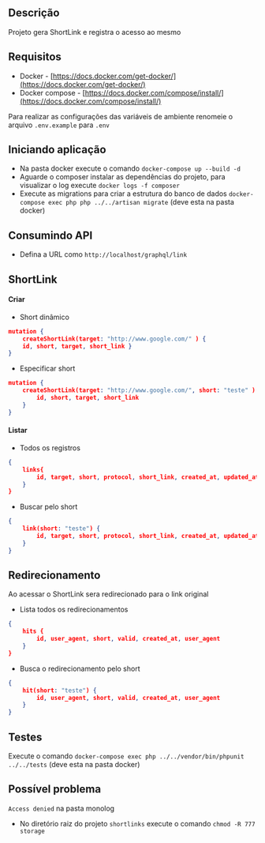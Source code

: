 ## Descrição
Projeto gera ShortLink e registra o acesso ao mesmo

## Requisitos  
- Docker - [https://docs.docker.com/get-docker/](https://docs.docker.com/get-docker/)
- Docker compose - [https://docs.docker.com/compose/install/](https://docs.docker.com/compose/install/)  

Para realizar as configurações das variáveis de ambiente renomeie o arquivo `.env.example` para `.env`  

## Iniciando aplicação
- Na pasta docker execute o comando `docker-compose up --build -d`
- Aguarde o composer instalar as dependências do projeto, para visualizar o log execute `docker logs -f composer`
- Execute as migrations para criar a estrutura do banco de dados `docker-compose exec php php ../../artisan migrate` (deve esta na pasta docker)
 
## Consumindo API
- Defina a URL como `http://localhost/graphql/link`
## ShortLink
#### Criar
- Short dinâmico
```json
mutation {
    createShortLink(target: "http://www.google.com/" ) {
    id, short, target, short_link }
}
```
- Especificar short
```json
mutation {
    createShortLink(target: "http://www.google.com/", short: "teste" ) {
        id, short, target, short_link
    } 
}
```
#### Listar
- Todos os registros
```json
{
    links{
        id, target, short, protocol, short_link, created_at, updated_at
    }
}
```
- Buscar pelo short
```json
{
    link(short: "teste") {
        id, target, short, protocol, short_link, created_at, updated_at
    }
}
```
## Redirecionamento
Ao acessar o ShortLink sera redirecionado para o link original

- Lista todos os redirecionamentos 
```json
{
    hits {
        id, user_agent, short, valid, created_at, user_agent
    }
}
```

- Busca o redirecionamento pelo short
```json
{
    hit(short: "teste") {
        id, user_agent, short, valid, created_at, user_agent
    }
}
```

## Testes
Execute o comando `docker-compose exec php ../../vendor/bin/phpunit ../../tests` (deve esta na pasta docker)
## Possível problema
`Access denied` na pasta monolog
- No diretório raiz do projeto `shortlinks` execute o comando `chmod -R 777 storage`
